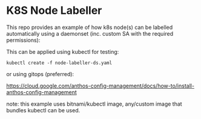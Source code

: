 # K8S Node Labeller
This repo provides an example of how k8s node(s) can be labelled automatically using a daemonset (inc. custom SA with the required permissions):

This can be applied using kubectl for testing:

```
kubectl create -f node-labeller-ds.yaml
```

or using gitops (preferred):

https://cloud.google.com/anthos-config-management/docs/how-to/install-anthos-config-management

note: this example uses bitnami/kubectl image, any/custom image that bundles kubectl can be used.
